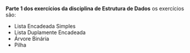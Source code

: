 **Parte 1 dos exercícios da disciplina de Estrutura de Dados**
os exercícios são:
- Lista Encadeada Simples
- Lista Duplamente Encadeada
- Árvore Binária
- Pilha
